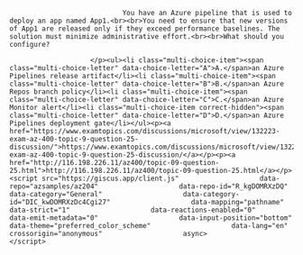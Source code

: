 <p class="card-text">
							
								You have an Azure pipeline that is used to deploy an app named App1.<br><br>You need to ensure that new versions of App1 are released only if they exceed performance baselines. The solution must minimize administrative effort.<br><br>What should you configure?
							
						</p><ul><li class="multi-choice-item"><span class="multi-choice-letter" data-choice-letter="A">A.</span>an Azure Pipelines release artifact</li><li class="multi-choice-item"><span class="multi-choice-letter" data-choice-letter="B">B.</span>an Azure Repos branch policy</li><li class="multi-choice-item"><span class="multi-choice-letter" data-choice-letter="C">C.</span>an Azure Monitor alert</li><li class="multi-choice-item correct-hidden"><span class="multi-choice-letter" data-choice-letter="D">D.</span>an Azure Pipelines deployment gate</li></ul><p><a href="https://www.examtopics.com/discussions/microsoft/view/132223-exam-az-400-topic-9-question-25-discussion/">https://www.examtopics.com/discussions/microsoft/view/132223-exam-az-400-topic-9-question-25-discussion/</a></p><p><a href="http://116.198.226.11/az400/topic-09-question-25.html">http://116.198.226.11/az400/topic-09-question-25.html</a></p><script src="https://giscus.app/client.js"                    data-repo="azsamples/az204"                    data-repo-id="R_kgDOMRXzDQ"                    data-category="General"                    data-category-id="DIC_kwDOMRXzDc4Cgi27"                    data-mapping="pathname"                    data-strict="1"                    data-reactions-enabled="0"                    data-emit-metadata="0"                    data-input-position="bottom"                    data-theme="preferred_color_scheme"                    data-lang="en"                    crossorigin="anonymous"                    async>                    </script>